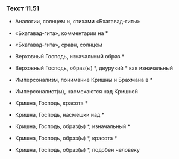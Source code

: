 ### Текст 11.51

- Аналогии, солнцем и, стихами «Бхагавад-гиты»

- «Бхагавад-гита», комментарии на *

- «Бхагавад-гита», сравн, солнцем

- Верховный Господь, изначальный образ *

- Верховный Господь, образ(ы) *, двурукий * как изначальный

- Имперсонализм, понимание Кришны и Брахмана в *

- Имперсоналист(ы), насмехаются над Кришной

- Кришна, Господь, красота *

- Кришна, Господь, насмешки над *

- Кришна, Господь, образ(ы) *, изначальный *

- Кришна, Господь, образ(ы) *, красота *

- Кришна, Господь, образ(ы) *, подобен человеку
	
